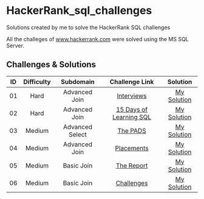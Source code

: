 # HackerRank_sql_challenges
Solutions created by me to solve the HackerRank SQL challenges

All the challeges of www.hackerrank.com were solved using the MS SQL Server. 

## Challenges & Solutions

ID | Difficulty | Subdomain | Challenge Link | Solution
:-----:|:-----:|:-------:|:-------:|:-------:
01 | Hard | Advanced Join | [Interviews](https://www.hackerrank.com/challenges/interviews/problem) | [My Solution](https://github.com/analimaps/HackerRank_sql_challenges/blob/main/01_Interviews.sql) |
02 | Hard | Advanced Join | [15 Days of Learning SQL](https://www.hackerrank.com/challenges/15-days-of-learning-sql/problem) | [My Solution](https://github.com/analimaps/HackerRank_sql_challenges/blob/main/02_15_Days_%20of_Learning_SQL.sql) |
03 | Medium | Advanced Select | [The PADS](https://www.hackerrank.com/challenges/the-pads/problem) | [My Solution](https://github.com/analimaps/HackerRank_sql_challenges/blob/main/03_The_pads.sql) |
04 | Medium | Advanced Join | [Placements](https://www.hackerrank.com/challenges/placements/problem) | [My Solution](https://github.com/analimaps/HackerRank_sql_challenges/blob/main/04_Placements.sql) |
05 | Medium | Basic Join | [The Report](https://www.hackerrank.com/challenges/the-report/problem) | [My Solution](https://github.com/analimaps/HackerRank_sql_challenges/blob/main/05_The_Report.sql) |
06 | Medium | Basic Join | [Challenges](https://www.hackerrank.com/challenges/challenges/problem) | [My Solution](https://github.com/analimaps/HackerRank_sql_challenges/blob/main/Challenges.sql) |
